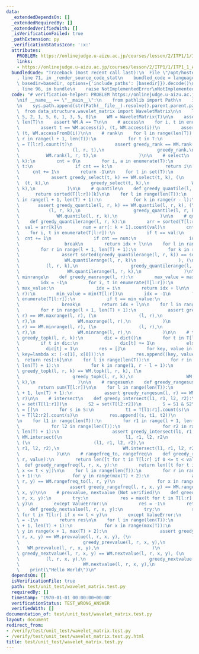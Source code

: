 ```yaml
---
data:
  _extendedDependsOn: []
  _extendedRequiredBy: []
  _extendedVerifiedWith: []
  _isVerificationFailed: true
  _pathExtension: py
  _verificationStatusIcon: ':x:'
  attributes:
    PROBLEM: https://onlinejudge.u-aizu.ac.jp/courses/lesson/2/ITP1/1/ITP1_1_A
    links:
    - https://onlinejudge.u-aizu.ac.jp/courses/lesson/2/ITP1/1/ITP1_1_A
  bundledCode: "Traceback (most recent call last):\n  File \"/opt/hostedtoolcache/PyPy/3.7.13/x64/site-packages/onlinejudge_verify/documentation/build.py\"\
    , line 71, in _render_source_code_stat\n    bundled_code = language.bundle(stat.path,\
    \ basedir=basedir, options={'include_paths': [basedir]}).decode()\n  File \"/opt/hostedtoolcache/PyPy/3.7.13/x64/site-packages/onlinejudge_verify/languages/python.py\"\
    , line 96, in bundle\n    raise NotImplementedError\nNotImplementedError\n"
  code: "# verification-helper: PROBLEM https://onlinejudge.u-aizu.ac.jp/courses/lesson/2/ITP1/1/ITP1_1_A\n\
    \nif __name__ == \"__main__\":\n    from pathlib import Path\n    import sys\n\
    \n    sys.path.append(str(Path(__file__).resolve().parent.parent.parent))\n  \
    \  from data_structure.wavelet_matrix import WaveletMatrix\n\n    T = [5, 4, 5,\
    \ 5, 2, 1, 5, 6, 1, 3, 5, 0]\n    WM = WaveletMatrix(T)\n\n    assert WM.n ==\
    \ len(T)\n    assert WM.A == T\n\n    # access\n    for i, t in enumerate(T):\n\
    \        assert t == WM.access(i), (t, WM.access(i))\n        assert t == WM.accessFromB(i),\
    \ (t, WM.accessFromB(i))\n\n    # rank\n    for l in range(len(T)):\n        for\
    \ r in range(l + 1, len(T)):\n            for t in T:\n                greedy_rank\
    \ = T[l:r].count(t)\n                assert greedy_rank == WM.rank(l, r, t), (\n\
    \                    (l, r, t),\n                    greedy_rank,\n          \
    \          WM.rank(l, r, t),\n                )\n\n    # select\n    def greedy_select(t,\
    \ k):\n        cnt = 0\n        for i, a in enumerate(T):\n            if a ==\
    \ t:\n                if cnt == k:\n                    return i\n           \
    \     cnt += 1\n        return -1\n\n    for t in set(T):\n        for k in range(T.count(t)):\n\
    \            assert greedy_select(t, k) == WM.select(t, k), (\n              \
    \  (t, k),\n                greedy_select(t, k),\n                WM.select(t,\
    \ k),\n            )\n\n    # quantile\n    def greedy_quantile(l, r, k):\n  \
    \      return sorted(T[l:r])[k]\n\n    for l in range(len(T)):\n        for r\
    \ in range(l + 1, len(T) + 1):\n            for k in range(r - l):\n         \
    \       assert greedy_quantile(l, r, k) == WM.quantile(l, r, k), (\n         \
    \           (l, r, k),\n                    greedy_quantile(l, r, k),\n      \
    \              WM.quantile(l, r, k),\n                )\n\n    # quantilerange\n\
    \    def greedy_quantilerange(l, r, k):\n        arr = sorted(T[l:r])\n      \
    \  val = arr[k]\n        num = arr[: k + 1].count(val)\n        cnt = 0\n    \
    \    for i, t in enumerate(T[l:r]):\n            if t == val:\n              \
    \  cnt += 1\n                if cnt == num:\n                    idx = i\n   \
    \                 break\n        return idx + l\n\n    for l in range(len(T)):\n\
    \        for r in range(l + 1, len(T) + 1):\n            for k in range(r - l):\n\
    \                assert sorted(greedy_quantilerange(l, r, k)) == sorted(\n   \
    \                 WM.quantilerange(l, r, k)\n                ), (\n          \
    \          (l, r, k),\n                    greedy_quantilerange(l, r, k),\n  \
    \                  WM.quantilerange(l, r, k),\n                )\n\n    # maxrange,\
    \ minrange\n    def greedy_maxrange(l, r):\n        max_value = max(T[l:r])\n\
    \        idx = -1\n        for i, t in enumerate(T[l:r]):\n            if t ==\
    \ max_value:\n                idx = i\n        return idx + l\n\n    def greedy_minrange(l,\
    \ r):\n        min_value = min(T[l:r])\n        idx = -1\n        for i, t in\
    \ enumerate(T[l:r]):\n            if t == min_value:\n                idx = i\n\
    \                break\n        return idx + l\n\n    for l in range(len(T)):\n\
    \        for r in range(l + 1, len(T) + 1):\n            assert greedy_maxrange(l,\
    \ r) == WM.maxrange(l, r), (\n                (l, r),\n                greedy_maxrange(l,\
    \ r),\n                WM.maxrange(l, r),\n            )\n            assert greedy_minrange(l,\
    \ r) == WM.minrange(l, r), (\n                (l, r),\n                greedy_minrange(l,\
    \ r),\n                WM.minrange(l, r),\n            )\n\n    # topk\n    def\
    \ greedy_topk(l, r, k):\n        dic = dict()\n        for t in T[l:r]:\n    \
    \        if t in dic:\n                dic[t] += 1\n            else:\n      \
    \          dic[t] = 1\n        res = []\n        for key, value in sorted(dic.items(),\
    \ key=lambda x: (-x[1], x[0])):\n            res.append((key, value))\n      \
    \  return res[:k]\n\n    for l in range(len(T)):\n        for r in range(l + 1,\
    \ len(T) + 1):\n            for k in range(1, r - l + 1):\n                assert\
    \ greedy_topk(l, r, k) == WM.topk(l, r, k), (\n                    (l, r, k),\n\
    \                    greedy_topk(l, r, k),\n                    WM.topk(l, r,\
    \ k),\n                )\n\n    # rangesum\n    def greedy_rangesum(l, r):\n \
    \       return sum(T[l:r])\n\n    for l in range(len(T)):\n        for r in range(l\
    \ + 1, len(T) + 1):\n            assert greedy_rangesum(l, r) == WM.rangesum(l,\
    \ r)\n\n    # intersect\n    def greedy_intersect(l1, r1, l2, r2):\n        S1\
    \ = set(T[l1:r1])\n        S2 = set(T[l2:r2])\n        S = S1 & S2\n        res\
    \ = []\n        for s in S:\n            t1 = T[l1:r1].count(s)\n            t2\
    \ = T[l2:r2].count(s)\n            res.append((s, t1, t2))\n        return res\n\
    \n    for l1 in range(len(T)):\n        for r1 in range(l + 1, len(T) + 1):\n\
    \            for l2 in range(len(T)):\n                for r2 in range(l + 1,\
    \ len(T) + 1):\n                    assert greedy_intersect(l1, r1, l2, r2) ==\
    \ WM.intersect(\n                        l1, r1, l2, r2\n                    ),\
    \ (\n                        (l1, r1, l2, r2),\n                        greedy_intersect(l1,\
    \ r1, l2, r2),\n                        WM.intersect(l1, r1, l2, r2),\n      \
    \              )\n\n    # rangefreq_to, rangefreq\n    def greedy_rangefreq_to(l,\
    \ r, value):\n        return len([t for t in T[l:r] if 0 <= t < value])\n\n  \
    \  def greedy_rangefreq(l, r, x, y):\n        return len([t for t in T[l:r] if\
    \ x <= t < y])\n\n    for l in range(len(T)):\n        for r in range(l + 1, len(T)\
    \ + 1):\n            for y in range(max(T) + 2):\n                assert greedy_rangefreq_to(l,\
    \ r, y) == WM.rangefreq_to(l, r, y)\n                for x in range(0, y):\n \
    \                   assert greedy_rangefreq(l, r, x, y) == WM.rangefreq(l, r,\
    \ x, y)\n\n    # prevvalue, nextvalue (Not verified)\n    def greedy_prevvalue(l,\
    \ r, x, y):\n        try:\n            res = max(t for t in T[l:r] if x <= t <\
    \ y)\n        except ValueError:\n            res = -1\n        return res\n\n\
    \    def greedy_nextvalue(l, r, x, y):\n        try:\n            res = min(t\
    \ for t in T[l:r] if x <= t < y)\n        except ValueError:\n            res\
    \ = -1\n        return res\n\n    for l in range(len(T)):\n        for r in range(l\
    \ + 1, len(T) + 1):\n            for x in range(max(T)):\n                for\
    \ y in range(x + 1, max(T) + 2):\n                    assert greedy_prevvalue(l,\
    \ r, x, y) == WM.prevvalue(l, r, x, y), (\n                        (l, r, x, y),\n\
    \                        greedy_prevvalue(l, r, x, y),\n                     \
    \   WM.prevvalue(l, r, x, y),\n                    )\n                    assert\
    \ greedy_nextvalue(l, r, x, y) == WM.nextvalue(l, r, x, y), (\n              \
    \          (l, r, x, y),\n                        greedy_nextvalue(l, r, x, y),\n\
    \                        WM.nextvalue(l, r, x, y),\n                    )\n\n\
    \    print(\"Hello World\")\n"
  dependsOn: []
  isVerificationFile: true
  path: test/unit_test/wavelet_matrix.test.py
  requiredBy: []
  timestamp: '1970-01-01 00:00:00+00:00'
  verificationStatus: TEST_WRONG_ANSWER
  verifiedWith: []
documentation_of: test/unit_test/wavelet_matrix.test.py
layout: document
redirect_from:
- /verify/test/unit_test/wavelet_matrix.test.py
- /verify/test/unit_test/wavelet_matrix.test.py.html
title: test/unit_test/wavelet_matrix.test.py
---
```

